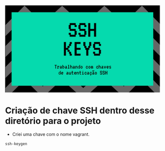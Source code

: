 <p align="center">
  <img alt="SSH" src="../data/ssh-keys.jpg">
</p>


# Criação de chave SSH dentro desse diretório para o projeto

- Criei uma chave com o nome vagrant.
```console
ssh-keygen
```